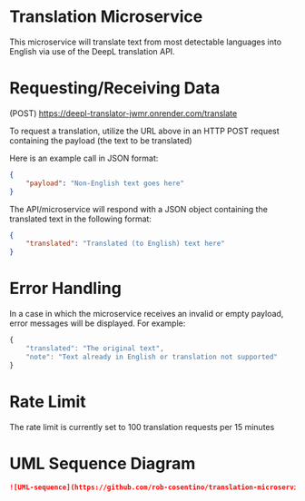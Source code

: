 # Translation Microservice

This microservice will translate text from most detectable languages into English via use of the DeepL translation API. 

# Requesting/Receiving Data

(POST) https://deepl-translator-jwmr.onrender.com/translate

To request a translation, utilize the URL above in an HTTP POST request containing the payload (the text to be translated)

Here is an example call in JSON format:
```json
{
    "payload": "Non-English text goes here"
}
```
The API/microservice will respond with a JSON object containing the translated text in the following format:
```json
{
    "translated": "Translated (to English) text here" 
}
```

# Error Handling

In a case in which the microservice receives an invalid or empty payload, error messages will be displayed. For example:
```javascript
{
    "translated": "The original text",
    "note": "Text already in English or translation not supported"
}
```

# Rate Limit

The rate limit is currently set to 100 translation requests per 15 minutes

# UML Sequence Diagram
```markdown
![UML-sequence](https://github.com/rob-cosentino/translation-microservice/assets/112352526/e490eec8-3c6f-439d-ab41-57e947010eb4)